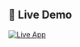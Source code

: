## 🚀 Live Demo
[![Live App](https://img.shields.io/badge/Live_App-Render-blue)](https://apps-4oq7.onrender.com/)

